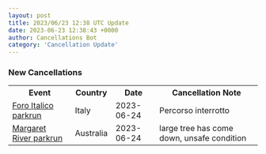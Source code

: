 ```yaml
---
layout: post
title: 2023/06/23 12:38 UTC Update
date: 2023-06-23 12:38:43 +0000
author: Cancellations Bot
category: 'Cancellation Update'
---
```


<h3>New Cancellations</h3>
<div class='hscrollable'>
<table style='width: 100%'>
    <tr>
        <th>Event</th>
        <th>Country</th>
        <th>Date</th>
        <th>Cancellation Note</th>
    </tr>
    <tr>
        <td><a href="https://www.parkrun.it/foroitalico">Foro Italico parkrun</a></td>
        <td>Italy</td>
        <td>2023-06-24</td>
        <td>Percorso interrotto</td>
    </tr>
    <tr>
        <td><a href="https://www.parkrun.com.au/margaretriver">Margaret River parkrun</a></td>
        <td>Australia</td>
        <td>2023-06-24</td>
        <td>large tree has come down, unsafe condition</td>
    </tr>
</table>
</div>
